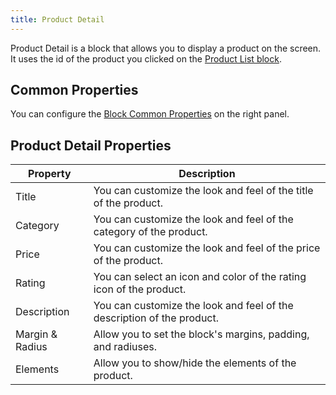 ```yaml
---
title: Product Detail
---
```


Product Detail is a block that allows you to display a product on the screen. It uses the id of the product you clicked on the [Product List block](product-list).

## Common Properties

You can configure the [Block Common Properties](overview#block-common-properties) on the right panel.

## Product Detail Properties

| Property | Description |
| -------- | ----------- |
| Title | You can customize the look and feel of the title of the product. |
| Category | You can customize the look and feel of the category of the product. |
| Price | You can customize the look and feel of the price of the product. |
| Rating | You can select an icon and color of the rating icon of the product. |
| Description | You can customize the look and feel of the description of the product. |
| Margin & Radius | Allow you to set the block's margins, padding, and radiuses. |
| Elements | Allow you to show/hide the elements of the product. |
